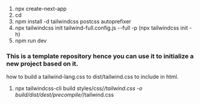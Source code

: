 1. npx create-next-app
2. cd
3. npm install -d tailwindcss postcss autoprefixer
4. npx tailwindcss init tailwind-full.config.js --full -p (npx tailwindcss init -h)
5. npm run dev

### This is a template repository hence you can use it to initialize a new project based on it.

how to build a tailwind-lang.css to dist/tailwind.css to include in html.

1. npx tailwindcss-cli build styles/css/*/tailwind.css -o build/dist/dest/precompile/*/tailwind.css

